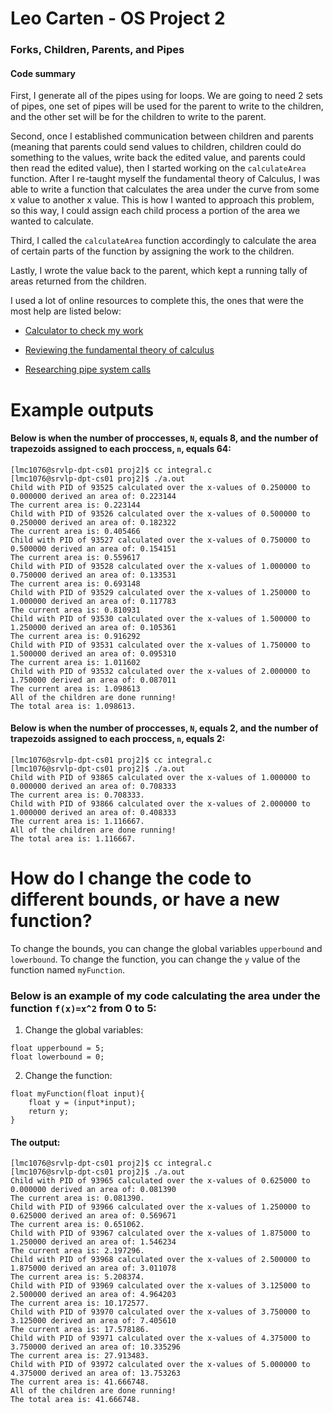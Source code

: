 # Leo Carten - OS Project 2
### Forks, Children, Parents, and Pipes
#### Code summary
First, I generate all of the pipes using for loops. We are going to need 2 sets of pipes, one set of pipes will be used for the parent to write to the children, and the other set will be for the children to write to the parent.

Second, once I established communication between children and parents (meaning that parents could send values to children, children could do something to the values, write back the edited value, and parents could then read the edited value), then I started working on the `calculateArea` function. After I re-taught myself the fundamental theory of Calculus, I was able to write a function that calculates the area under the curve from some x value to another x value. This is how I wanted to approach this problem, so this way, I could assign each child process a portion of the area we wanted to calculate.

Third, I called the `calculateArea` function accordingly to calculate the area of certain parts of the function by assigning the work to the children.

Lastly, I wrote the value back to the parent, which kept a running tally of areas returned from the children.

I used a lot of online resources to complete this, the ones that were the most help are listed below:

- [Calculator to check my work](https://www.integral-calculator.com/)

- [Reviewing the fundamental theory of calculus](https://www.youtube.com/watch?v=1p0NHR5w0Lc&t=362s)

- [Researching pipe system calls](https://www.geeksforgeeks.org/pipe-system-call/)


# Example outputs
#### Below is when the number of proccesses, `N`, equals 8, and the number of trapezoids assigned to each proccess, `n`, equals 64:
```
[lmc1076@srvlp-dpt-cs01 proj2]$ cc integral.c
[lmc1076@srvlp-dpt-cs01 proj2]$ ./a.out
Child with PID of 93525 calculated over the x-values of 0.250000 to 0.000000 derived an area of: 0.223144
The current area is: 0.223144
Child with PID of 93526 calculated over the x-values of 0.500000 to 0.250000 derived an area of: 0.182322
The current area is: 0.405466
Child with PID of 93527 calculated over the x-values of 0.750000 to 0.500000 derived an area of: 0.154151
The current area is: 0.559617
Child with PID of 93528 calculated over the x-values of 1.000000 to 0.750000 derived an area of: 0.133531
The current area is: 0.693148
Child with PID of 93529 calculated over the x-values of 1.250000 to 1.000000 derived an area of: 0.117783
The current area is: 0.810931
Child with PID of 93530 calculated over the x-values of 1.500000 to 1.250000 derived an area of: 0.105361
The current area is: 0.916292
Child with PID of 93531 calculated over the x-values of 1.750000 to 1.500000 derived an area of: 0.095310
The current area is: 1.011602
Child with PID of 93532 calculated over the x-values of 2.000000 to 1.750000 derived an area of: 0.087011
The current area is: 1.098613
All of the children are done running!
The total area is: 1.098613.
```

#### Below is when the number of proccesses, `N`, equals 2, and the number of trapezoids assigned to each proccess, `n`, equals 2:
```
[lmc1076@srvlp-dpt-cs01 proj2]$ cc integral.c
[lmc1076@srvlp-dpt-cs01 proj2]$ ./a.out
Child with PID of 93865 calculated over the x-values of 1.000000 to 0.000000 derived an area of: 0.708333
The current area is: 0.708333.
Child with PID of 93866 calculated over the x-values of 2.000000 to 1.000000 derived an area of: 0.408333
The current area is: 1.116667.
All of the children are done running!
The total area is: 1.116667.
```

# How do I change the code to different bounds, or have a new function?
To change the bounds, you can change the global variables `upperbound` and `lowerbound`.
To change the function, you can change the `y` value of the function named `myFunction`. 
### Below is an example of my code calculating the area under the function `f(x)=x^2` from 0 to 5:

1) Change the global variables:
```
float upperbound = 5;
float lowerbound = 0;
```

2) Change the function:
```
float myFunction(float input){
    float y = (input*input);
    return y;
}
```

#### The output:
```
[lmc1076@srvlp-dpt-cs01 proj2]$ cc integral.c
[lmc1076@srvlp-dpt-cs01 proj2]$ ./a.out
Child with PID of 93965 calculated over the x-values of 0.625000 to 0.000000 derived an area of: 0.081390
The current area is: 0.081390.
Child with PID of 93966 calculated over the x-values of 1.250000 to 0.625000 derived an area of: 0.569671
The current area is: 0.651062.
Child with PID of 93967 calculated over the x-values of 1.875000 to 1.250000 derived an area of: 1.546234
The current area is: 2.197296.
Child with PID of 93968 calculated over the x-values of 2.500000 to 1.875000 derived an area of: 3.011078
The current area is: 5.208374.
Child with PID of 93969 calculated over the x-values of 3.125000 to 2.500000 derived an area of: 4.964203
The current area is: 10.172577.
Child with PID of 93970 calculated over the x-values of 3.750000 to 3.125000 derived an area of: 7.405610
The current area is: 17.578186.
Child with PID of 93971 calculated over the x-values of 4.375000 to 3.750000 derived an area of: 10.335296
The current area is: 27.913483.
Child with PID of 93972 calculated over the x-values of 5.000000 to 4.375000 derived an area of: 13.753263
The current area is: 41.666748.
All of the children are done running!
The total area is: 41.666748.
```
